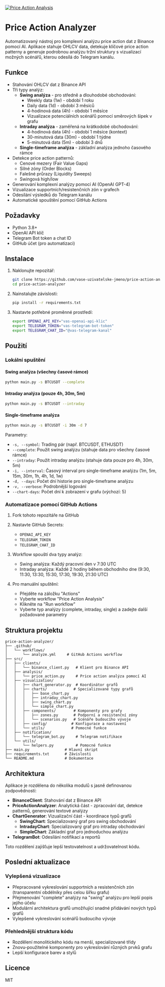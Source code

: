 [![Price Action Analysis](https://github.com/ylohnitram/price-action-analyzer/actions/workflows/analyze.yml/badge.svg)](https://github.com/ylohnitram/price-action-analyzer/actions/workflows/analyze.yml)

# Price Action Analyzer

Automatizovaný nástroj pro komplexní analýzu price action dat z Binance pomocí AI. Aplikace stahuje OHLCV data, detekuje klíčové price action patterny a generuje podrobnou analýzu tržní struktury s vizualizací možných scénářů, kterou odesílá do Telegram kanálu.

## Funkce

- Stahování OHLCV dat z Binance API
- Tři typy analýz:
  - **Swing analýza** - pro středně a dlouhodobé obchodování:
    - Weekly data (1w) - období 1 roku
    - Daily data (1d) - období 3 měsíců
    - 4-hodinová data (4h) - období 1 měsíce
    - Vizualizace potenciálních scénářů pomocí směrových šipek v grafu
  - **Intraday analýza** - zaměřená na krátkodobé obchodování:
    - 4-hodinová data (4h) - období 1 měsíce (kontext)
    - 30-minutová data (30m) - období 1 týdne
    - 5-minutová data (5m) - období 3 dnů
  - **Single-timeframe analýza** - základní analýza jednoho časového rámce
- Detekce price action patternů:
  - Cenové mezery (Fair Value Gaps)
  - Silné zóny (Order Blocks)
  - Falešné průrazy (Liquidity Sweeps)
  - Swingová high/low
- Generování komplexní analýzy pomocí AI (OpenAI GPT-4)
- Vizualizace supportních/resistenčních zón v grafech
- Odesílání výsledků do Telegram kanálu
- Automatické spouštění pomocí GitHub Actions

## Požadavky

- Python 3.8+
- OpenAI API klíč
- Telegram Bot token a chat ID
- GitHub účet (pro automatizaci)

## Instalace

1. Naklonujte repozitář:
   ```bash
   git clone https://github.com/vase-uzivatelske-jmeno/price-action-analyzer.git
   cd price-action-analyzer
   ```

2. Nainstalujte závislosti:
   ```bash
   pip install -r requirements.txt
   ```

3. Nastavte potřebné proměnné prostředí:
   ```bash
   export OPENAI_API_KEY="vas-openai-api-klic"
   export TELEGRAM_TOKEN="vas-telegram-bot-token"
   export TELEGRAM_CHAT_ID="@vas-telegram-kanal"
   ```

## Použití

### Lokální spuštění

#### Swing analýza (všechny časové rámce)
```bash
python main.py -s BTCUSDT --complete
```

#### Intraday analýza (pouze 4h, 30m, 5m)
```bash
python main.py -s BTCUSDT --intraday
```

#### Single-timeframe analýza
```bash
python main.py -s BTCUSDT -i 30m -d 7
```

Parametry:
- `-s, --symbol`: Trading pár (např. BTCUSDT, ETHUSDT)
- `--complete`: Použít swing analýzu (stahuje data pro všechny časové rámce)
- `--intraday`: Použít intraday analýzu (stahuje data pouze pro 4h, 30m, 5m)
- `-i, --interval`: Časový interval pro single-timeframe analýzu (1m, 5m, 15m, 30m, 1h, 4h, 1d, 1w)
- `-d, --days`: Počet dní historie pro single-timeframe analýzu
- `-v, --verbose`: Podrobnější logování
- `--chart-days`: Počet dní k zobrazení v grafu (výchozí: 5)

### Automatizace pomocí GitHub Actions

1. Fork tohoto repozitáře na GitHub

2. Nastavte GitHub Secrets:
   - `OPENAI_API_KEY`
   - `TELEGRAM_TOKEN`
   - `TELEGRAM_CHAT_ID`

3. Workflow spouští dva typy analýz:
   - Swing analýza: Každý pracovní den v 7:30 UTC
   - Intraday analýza: Každé 2 hodiny během obchodního dne (9:30, 11:30, 13:30, 15:30, 17:30, 19:30, 21:30 UTC)

4. Pro manuální spuštění:
   - Přejděte na záložku "Actions"
   - Vyberte workflow "Price Action Analysis"
   - Klikněte na "Run workflow"
   - Vyberte typ analýzy (complete, intraday, single) a zadejte další požadované parametry

## Struktura projektu

```
price-action-analyzer/
├── .github/
│   └── workflows/
│       └── analyze.yml     # GitHub Actions workflow
├── src/
│   ├── clients/
│   │   └── binance_client.py   # Klient pro Binance API
│   ├── analysis/
│   │   └── price_action.py     # Price action analýza pomocí AI
│   ├── visualization/
│   │   ├── chart_generator.py  # Koordinátor grafů
│   │   ├── charts/            # Specializované typy grafů
│   │   │   ├── base_chart.py
│   │   │   ├── intraday_chart.py
│   │   │   ├── swing_chart.py
│   │   │   └── simple_chart.py
│   │   ├── components/        # Komponenty pro grafy
│   │   │   ├── zones.py       # Podporní a resistenční zóny
│   │   │   └── scenarios.py   # Scénáře budoucího vývoje
│   │   ├── config/           # Konfigurace a nastavení
│   │   └── utils/            # Pomocné funkce
│   ├── notification/
│   │   └── telegram_bot.py     # Telegram notifikace
│   └── utils/
│       └── helpers.py          # Pomocné funkce
├── main.py                # Hlavní skript
├── requirements.txt       # Závislosti
└── README.md              # Dokumentace
```

## Architektura

Aplikace je rozdělena do několika modulů s jasně definovanou zodpovědností:

- **BinanceClient**: Stahování dat z Binance API
- **PriceActionAnalyzer**: Analytická část - zpracování dat, detekce patternů, generování textové analýzy
- **ChartGenerator**: Vizualizační část - koordinace typů grafů
  - **SwingChart**: Specializovaný graf pro swing obchodování
  - **IntradayChart**: Specializovaný graf pro intraday obchodování
  - **SimpleChart**: Základní graf pro jednoduchou analýzu
- **TelegramBot**: Odesílání notifikací a reportů

Toto rozdělení zajišťuje lepší testovatelnost a udržovatelnost kódu.

## Poslední aktualizace

### Vylepšená vizualizace
- Přepracované vykreslování supportních a resistenčních zón (transparentní obdélníky přes celou šířku grafu)
- Přejmenování "complete" analýzy na "swing" analýzu pro lepší popis jejího účelu
- Modulární architektura grafů umožňující snadné přidávání nových typů grafů
- Vylepšené vykreslování scénářů budoucího vývoje

### Přehlednější struktura kódu
- Rozdělení monolitického kódu na menší, specializované třídy
- Znovu-použitelné komponenty pro vykreslování různých prvků grafu
- Lepší konfigurace barev a stylů

## Licence

MIT
